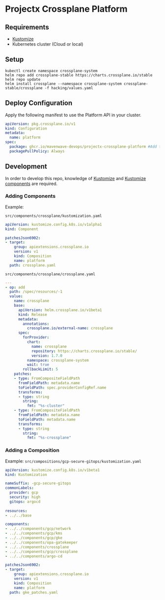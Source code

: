 # Projectx Crossplane Platform

## Requirements
* [Kustomize](https://kubectl.docs.kubernetes.io/references/kustomize/kustomization/)
* Kubernetes cluster (Cloud or local)

## Setup
```
kubectl create namespace crossplane-system
helm repo add crossplane-stable https://charts.crossplane.io/stable
helm repo update
helm install crossplane --namespace crossplane-system crossplane-stable/crossplane -f hacking/values.yaml
```
## Deploy Configuration
Apply the following manifest to use the Platform API in your cluster.
```yaml
apiVersion: pkg.crossplane.io/v1
kind: Configuration
metadata:
  name: platform
spec:
  package: ghcr.io/mavenwave-devops/projectx-crossplane-platform #Add the tag to pin a version
  packagePullPolicy: Always

```

## Development
In order to develop this repo, knowledge of [Kustomize](https://kubectl.docs.kubernetes.io/references/kustomize/kustomization/) and [Kustomize components](https://kubectl.docs.kubernetes.io/guides/config_management/components/) are required.

### Adding Components
Example:

`src/components/crossplane/kustomization.yaml`
```yaml
apiVersion: kustomize.config.k8s.io/v1alpha1
kind: Component

patchesJson6902:
- target:
    group: apiextensions.crossplane.io
    version: v1
    kind: Composition
    name: platform
  path: crossplane.yaml
```
`src/components/crossplane/crossplane.yaml`
```yaml
---
- op: add
  path: /spec/resources/-1
  value:
    name: crossplane
    base:
      apiVersion: helm.crossplane.io/v1beta1
      kind: Release
      metadata:
        annotations: 
          crossplane.io/external-name: crossplane
      spec:
        forProvider:
          chart:
            name: crossplane
            repository: https://charts.crossplane.io/stable/
            version: 1.7.0
          namespace: crossplane-system
          wait: true
        rollbackLimit: 5
    patches:
    - type: FromCompositeFieldPath
      fromFieldPath: metadata.name
      toFieldPath: spec.providerConfigRef.name
      transforms:
      - type: string
        string:
          fmt: "%s-cluster"
    - type: FromCompositeFieldPath
      fromFieldPath: metadata.name
      toFieldPath: metadata.name
      transforms:
      - type: string
        string:
          fmt: "%s-crossplane"

```

### Adding a Composition
Example:
`src/compositions/gcp-secure-gitops/kustomization.yaml`
```yaml
apiVersion: kustomize.config.k8s.io/v1beta1
kind: Kustomization

nameSuffix: -gcp-secure-gitops
commonLabels:
  provider: gcp
  security: high
  gitops: argocd
  
resources:
- ../../base

components:
- ../../components/gcp/network
- ../../components/gcp/kms
- ../../components/gcp/gke
- ../../components/opa-gatekeeper
- ../../components/crossplane
- ../../components/gcp/crossplane
- ../../components/argo-cd

patchesJson6902:
- target:
    group: apiextensions.crossplane.io
    version: v1
    kind: Composition
    name: platform
  path: gke_patches.yaml
```